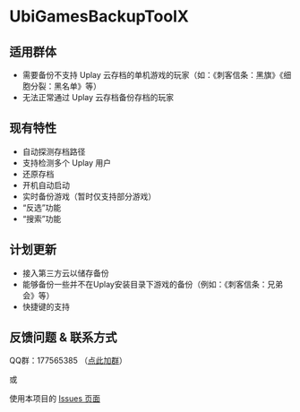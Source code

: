 # UbiGamesBackupToolX

## 适用群体
- 需要备份不支持 Uplay 云存档的单机游戏的玩家（如：《刺客信条：黑旗》《细胞分裂：黑名单》等）
- 无法正常通过 Uplay 云存档备份存档的玩家

## 现有特性
- 自动探测存档路径
- 支持检测多个 Uplay 用户
- 还原存档
- 开机自动启动
- 实时备份游戏（暂时仅支持部分游戏）
- “反选”功能
- “搜索”功能

## 计划更新
- 接入第三方云以储存备份
- 能够备份一些并不在Uplay安装目录下游戏的备份（例如：《刺客信条：兄弟会》等）
- 快捷键的支持

## 反馈问题 & 联系方式
QQ群：177565385 （[点此加群](http://qm.qq.com/cgi-bin/qm/qr?k=4i2b084zpghCqs_QDJPPbldona9HMgtT&group_code=177565385)）

或

使用本项目的 [Issues 页面](https://github.com/JueLuo99/UbiGamesBackupToolX/issues)